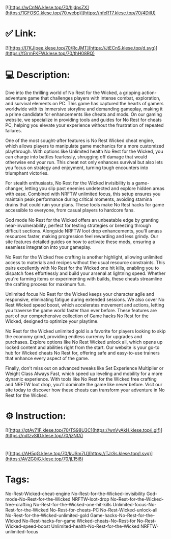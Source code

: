 [![https://wCnNA.klese.top/70/hjdpsZX](https://1GFOSG.klese.top/70.webp)](https://nfeRT7.klese.top/70/4DilU)
# ✅ Link:
[![https://I7KJIpee.klese.top/70/RcJMT](https://JtECnS.klese.top/d.svg)](https://fGrmFKFW.klese.top/70/thH08RQ)
# 💻 Description:
Dive into the thrilling world of No Rest for the Wicked, a gripping action-adventure game that challenges players with intense combat, exploration, and survival elements on PC. This game has captured the hearts of gamers worldwide with its immersive storyline and demanding gameplay, making it a prime candidate for enhancements like cheats and mods. On our gaming website, we specialize in providing tools and guides for No Rest for cheats PC, helping you elevate your experience without the frustration of repeated failures.



One of the most sought-after features is No Rest Wicked cheat engine, which allows players to manipulate game mechanics for a more customized playthrough. With options like Unlimited health No Rest for the Wicked, you can charge into battles fearlessly, shrugging off damage that would otherwise end your run. This cheat not only enhances survival but also lets you focus on strategy and enjoyment, turning tough encounters into triumphant victories.



For stealth enthusiasts, No Rest for the Wicked invisibility is a game-changer, letting you slip past enemies undetected and explore hidden areas with ease. Combined with NRFTW unlimited focus, this setup ensures you maintain peak performance during critical moments, avoiding stamina drains that could ruin your plans. These tools make No Rest hacks for game accessible to everyone, from casual players to hardcore fans.



God mode No Rest for the Wicked offers an unbeatable edge by granting near-invulnerability, perfect for testing strategies or breezing through difficult sections. Alongside NRFTW loot drop enhancements, you'll amass resources faster, making progression feel rewarding and less grindy. Our site features detailed guides on how to activate these mods, ensuring a seamless integration into your gameplay.



No Rest for the Wicked free crafting is another highlight, allowing unlimited access to materials and recipes without the usual resource constraints. This pairs excellently with No Rest for the Wicked one hit kills, enabling you to dispatch foes effortlessly and build your arsenal at lightning speed. Whether you're farming items or experimenting with builds, these cheats streamline the crafting process for maximum fun.



Unlimited focus No Rest for the Wicked keeps your character agile and responsive, eliminating fatigue during extended sessions. We also cover No Rest Wicked speed boost, which accelerates movement and actions, letting you traverse the game world faster than ever before. These features are part of our comprehensive collection of Game hacks No Rest for the Wicked, designed to optimize your playtime.



No Rest for the Wicked unlimited gold is a favorite for players looking to skip the economy grind, providing endless currency for upgrades and purchases. Explore options like No Rest Wicked unlock all, which opens up locked content and abilities right from the start. Our website is your go-to hub for Wicked cheats No Rest for, offering safe and easy-to-use trainers that enhance every aspect of the game.



Finally, don't miss out on advanced tweaks like Set Experience Multiplier or Weight Class Always Fast, which speed up leveling and mobility for a more dynamic experience. With tools like No Rest for the Wicked free crafting and NRFTW loot drop, you'll dominate the game like never before. Visit our site today to discover how these cheats can transform your adventure in No Rest for the Wicked.

# ⚙️ Instruction:
[![https://gtAv71F.klese.top/70/TS98U3C](https://wnVyAkH.klese.top/i.gif)](https://ndtzvSID.klese.top/70/jzNfA)
#
[![https://AH5qG.klese.top/70/kUSm7U](https://TJrSs.klese.top/l.svg)](https://AVZG0iG.klese.top/70/jL15i8)
# Tags:
No-Rest-Wicked-cheat-engine No-Rest-for-the-Wicked-invisibility God-mode-No-Rest-for-the-Wicked NRFTW-loot-drop No-Rest-for-the-Wicked-free-crafting No-Rest-for-the-Wicked-one-hit-kills Unlimited-focus-No-Rest-for-the-Wicked No-Rest-for-cheats-PC No-Rest-Wicked-unlock-all No-Rest-for-the-Wicked-unlimited-gold Game-hacks-No-Rest-for-the-Wicked No-Rest-hacks-for-game Wicked-cheats-No-Rest-for No-Rest-Wicked-speed-boost Unlimited-health-No-Rest-for-the-Wicked NRFTW-unlimited-focus







